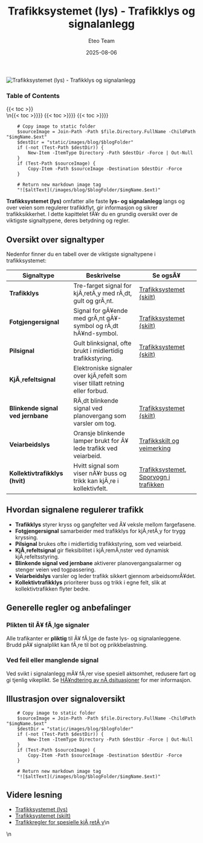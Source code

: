 ﻿---
title: "Trafikksystemet (lys) - Trafikklys og signalanlegg"
date: 2025-08-06
draft: false
author: "Eteo Team"
description: "Lær om de ulike lys- og signaltypene i trafikksystemet, inkludert trafikklys, fotgjengersignaler, kjørefeltsignaler, jernbanesignaler, veiarbeidslys og kollektivtrafikklys."
categories: ["Driving Theory"]
tags: ["driving", "theory", "safety"]
featured_image: "/images/blog/trafikksystemet-lys/trafikksystemet-lys-image.svg"
---

<div class="blog-content">
  <div class="featured-image">
    <img src="/images/blog/trafikksystemet-lys/trafikksystemet-lys-image.svg" alt="Trafikksystemet (lys) - Trafikklys og signalanlegg" class="img-fluid rounded">
  </div>

  <div class="toc-container mt-4 mb-4">
    <h3>Table of Contents</h3>
    {{< toc >}}
  </div>

  <div class="blog-body">\n{{< toc >}}}}
{{< toc >}}}}
{{< toc >}}}}

        
        
        # Copy image to static folder
        $sourceImage = Join-Path -Path $file.Directory.FullName -ChildPath "$imgName.$ext"
        $destDir = "static/images/blog/$blogFolder"
        if (-not (Test-Path $destDir)) {
            New-Item -ItemType Directory -Path $destDir -Force | Out-Null
        }
        if (Test-Path $sourceImage) {
            Copy-Item -Path $sourceImage -Destination $destDir -Force
        }
        
        # Return new markdown image tag
        "![$altText](/images/blog/$blogFolder/$imgName.$ext)"
    

**Trafikksystemet (lys)** omfatter alle faste **lys- og signalanlegg** langs og over veien som regulerer trafikkflyt, gir informasjon og sikrer trafikksikkerhet. I dette kapittelet fÃ¥r du en grundig oversikt over de viktigste signaltypene, deres betydning og regler.

## Oversikt over signaltyper

Nedenfor finner du en tabell over de viktigste signaltypene i trafikksystemet:

| Signaltype                          | Beskrivelse                                           | Se ogsÃ¥                                                                                                   |
|-------------------------------------|-------------------------------------------------------|------------------------------------------------------------------------------------------------------------|
| **Trafikklys**                      | Tre-farget signal for kjÃ¸retÃ¸y med rÃ¸dt, gult og grÃ¸nt.| [Trafikksystemet (skilt)](/blogs/teori/trafikksystemet-skilt "Trafikksystemet (skilt) - Skiltgrupper og kategorier") |
| **Fotgjengersignal**                | Signal for gÃ¥ende med grÃ¸nt gÃ¥-symbol og rÃ¸dt hÃ¥nd-symbol.| [Trafikksystemet (skilt)](/blogs/teori/trafikksystemet-skilt "Trafikksystemet (skilt) - Skiltgrupper og kategorier") |
| **Pilsignal**                       | Gult blinksignal, ofte brukt i midlertidig trafikkstyring.| [Trafikksystemet (skilt)](/blogs/teori/trafikksystemet-skilt "Trafikksystemet (skilt) - Skiltgrupper og kategorier") |
| **KjÃ¸refeltsignal**                 | Elektroniske signaler over kjÃ¸refelt som viser tillatt retning eller forbud.| |
| **Blinkende signal ved jernbane**   | RÃ¸dt blinkende signal ved planovergang som varsler om tog.| [Trafikksystemet (skilt)](/blogs/teori/trafikksystemet-skilt "Trafikksystemet (skilt) - Skiltgrupper og kategorier") |
| **Veiarbeidslys**                   | Oransje blinkende lamper brukt for Ã¥ lede trafikk ved veiarbeid.| [Trafikkskilt og veimerking](/blogs/teori/trafikkskilt-og-veimerking "Trafikkskilt og veimerking - Komplett guide til trafikkskilt og veimerking") |
| **Kollektivtrafikklys (hvit)**      | Hvitt signal som viser nÃ¥r buss og trikk kan kjÃ¸re i kollektivfelt. | [Trafikksystemet](/blogs/teori/trafikksystemet "Trafikksystemet - InnfÃ¸ring i det norske trafikksystemet"), [Sporvogn i trafikken](/blogs/teori/sporvogn-i-trafikken "Sporvogn i trafikken â€“ Lys og regler") |

## Hvordan signalene regulerer trafikk

* **Trafikklys** styrer kryss og gangfelter ved Ã¥ veksle mellom fargefasene.
* **Fotgjengersignal** samarbeider med trafikklys for kjÃ¸retÃ¸y for trygg kryssing.
* **Pilsignal** brukes ofte i midlertidig trafikkstyring, som ved veiarbeid.
* **KjÃ¸refeltsignal** gir fleksibilitet i kjÃ¸remÃ¸nster ved dynamisk kjÃ¸refeltsstyring.
* **Blinkende signal ved jernbane** aktiverer planovergangsalarmer og stenger veien ved togpassering.
* **Veiarbeidslys** varsler og leder trafikk sikkert gjennom arbeidsomrÃ¥det.
* **Kollektivtrafikklys** prioriterer buss og trikk i egne felt, slik at kollektivtrafikken flyter bedre.

## Generelle regler og anbefalinger

### Plikten til Ã¥ fÃ¸lge signaler

Alle trafikanter er **pliktig** til Ã¥ fÃ¸lge de faste lys- og signalanleggene. Brudd pÃ¥ signalplikt kan fÃ¸re til bot og prikkbelastning.

### Ved feil eller manglende signal

Ved svikt i signalanlegg mÃ¥ fÃ¸rer vise spesiell aktsomhet, redusere fart og gi tjenlig vikeplikt. Se [HÃ¥ndtering av nÃ¸dsituasjoner](/blogs/teori/handtering-av-nodsituasjoner "HÃ¥ndtering av nÃ¸dsituasjoner") for mer informasjon.

## Illustrasjon over signaloversikt


        
        
        # Copy image to static folder
        $sourceImage = Join-Path -Path $file.Directory.FullName -ChildPath "$imgName.$ext"
        $destDir = "static/images/blog/$blogFolder"
        if (-not (Test-Path $destDir)) {
            New-Item -ItemType Directory -Path $destDir -Force | Out-Null
        }
        if (Test-Path $sourceImage) {
            Copy-Item -Path $sourceImage -Destination $destDir -Force
        }
        
        # Return new markdown image tag
        "![$altText](/images/blog/$blogFolder/$imgName.$ext)"
    

## Videre lesning

* [Trafikksystemet (lys)](/blogs/teori/trafikksystemet-lys "Trafikksystemet (lys) - Trafikklys og signalanlegg")
* [Trafikksystemet (skilt)](/blogs/teori/trafikksystemet-skilt "Trafikksystemet (skilt) - Skiltgrupper og kategorier")
* [Trafikkregler for spesielle kjÃ¸retÃ¸y](/blogs/teori/trafikkregler-for-spesielle-kjoretoy "Trafikkregler for spesielle kjÃ¸retÃ¸y")\n  </div>\n</div>